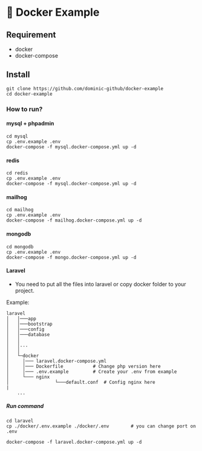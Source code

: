 # 🐳 Docker Example

## Requirement

- docker
- docker-compose

## Install

```
git clone https://github.com/dominic-github/docker-example
cd docker-example
```

### How to run?

#### mysql + phpadmin

```
cd mysql
cp .env.example .env
docker-compose -f mysql.docker-compose.yml up -d
```

#### redis

```
cd redis
cp .env.example .env
docker-compose -f mysql.docker-compose.yml up -d
```

#### mailhog

```
cd mailhog
cp .env.example .env
docker-compose -f mailhog.docker-compose.yml up -d
```

#### mongodb

```
cd mongodb
cp .env.example .env
docker-compose -f mongo.docker-compose.yml up -d
```

#### Laravel

- You need to put all the files into laravel or copy docker folder to your project.

Example:

```
laravel
│   │───app
│   │───bootstrap
│   │───config
│   │───database
│   │
│   │...
│   │
│   └─docker
│     │─── laravel.docker-compose.yml
│     │─── Dockerfile           # Change php version here
│     │─── .env.example         # Create your .env from example
│     └─── nginx
│                 └───default.conf  # Config nginx here
|
    ...
```

##### Run command

```
cd laravel
cp ./docker/.env.example ./docker/.env        # you can change port on .env

docker-compose -f laravel.docker-compose.yml up -d

```
